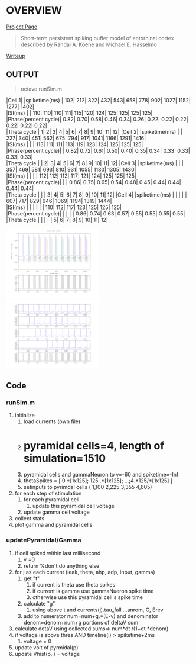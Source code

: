 # OVERVIEW

[Project Page](http://www.cs.cmu.edu/afs/cs/academic/class/15883-f11/handouts/modeling-project.html)

> Short-term persistent spiking buffer model of entorhinal cortex described by Randal A. Koene and Michael E. Hasselmo

[Writeup](https://github.com/WillForan/15833/raw/master/writeups/writeup.pdf)
## OUTPUT 

> octave runSim.m

|Cell	1|
|spiketime(ms)       |		102|	212|	322|	432|	543|	658|	778|	902|	1027|	1152|	1277|	1402|	
|ISI(ms)             |		|	110|	110|	110|	111|	115|	120|	124|	125|	125|	125|	125|	
|Phase(percent cycle)|		0.82|	0.70|	0.58|	0.46|	0.34|	0.26|	0.22|	0.22|	0.22|	0.22|	0.22|	0.22|	
|Theta cycle         |		1|	2|	3|	4|	5|	6|	7|	8|	9|	10|	11|	12|	
|Cell	2|
|spiketime(ms)       |		|	227|	340|	451|	562|	675|	794|	917|	1041|	1166|	1291|	1416|	
|ISI(ms)             |		|	|	113|	111|	111|	113|	119|	123|	124|	125|	125|	125|	
|Phase(percent cycle)|		|	0.82|	0.72|	0.61|	0.50|	0.40|	0.35|	0.34|	0.33|	0.33|	0.33|	0.33|	
|Theta cycle         |		|	2|	3|	4|	5|	6|	7|	8|	9|	10|	11|	12|	
|Cell	3|
|spiketime(ms)       |		|	|	357|	469|	581|	693|	810|	931|	1055|	1180|	1305|	1430|	
|ISI(ms)             |		|	|	|	112|	112|	112|	117|	121|	124|	125|	125|	125|	
|Phase(percent cycle)|		|	|	0.86|	0.75|	0.65|	0.54|	0.48|	0.45|	0.44|	0.44|	0.44|	0.44|	
|Theta cycle         |		|	|	3|	4|	5|	6|	7|	8|	9|	10|	11|	12|	
|Cell	4|
|spiketime(ms)       |		|	|	|	|	607|	717|	829|	946|	1069|	1194|	1319|	1444|	
|ISI(ms)             |		|	|	|	|	|	110|	112|	117|	123|	125|	125|	125|	
|Phase(percent cycle)|		|	|	|	|	0.86|	0.74|	0.63|	0.57|	0.55|	0.55|	0.55|	0.55|	
|Theta cycle         |		|	|	|	|	5|	6|	7|	8|	9|	10|	11|	12|


<a href="https://github.com/WillForan/15833/raw/master/writeups/img/5.png"><img src="https://github.com/WillForan/15833/raw/master/writeups/img/5.png" width="50%" height="50%"></a>
<a href="https://github.com/WillForan/15833/raw/master/writeups/img/5-subplots.png"><img src="https://github.com/WillForan/15833/raw/master/writeups/img/5-subplots.png" width="50%" height="50%"></a>

## Code

### runSim.m

1. initialize
    1. load currents (own file)
    1. # pyramidal cells=4, length of simulation=1510
    1. pyramidal cells and gammaNeuron to v=-60 and spiketime=-Inf
    1. thetaSpikes =  [ 0.\*[1x125]; 125 .\*[1x125]; ...;4.\*125/\*[1x125] ]
    1. setinputs to pyrimdal cells ( 1,100 2,225  3,355 4,605)
1. for each step of stimulation
    1. for each pyramidal cell
        1. update this pyramidal cell voltage 
    1. update gamma cell voltage
1. collect stats
1. plot gamma and pyramidal cells

### updatePyramidal/Gamma

1. if cell spiked within last millisecond
    1. v =0
    1. return %don't do anything else
1. for j as each current (leak, theta, ahp, adp, input, gamma)
    1. get "t" 
        1. if current is theta use theta spikes
        1. if current is gamma use gammaNueron spike time
        1. otherwise use this pyramidal cell's spike time
    1. calculate "g"
        1. using above t and currents(j).tau\_fall ...anrom, G, Erev 
    1.  add to numerator num=num+g.\*(E-v) and denominator denom=denom+num+g portions of deltaV sum 
1. calculate detaV using collected sums=> num*dt /(1+dt *denom)
1. if voltage is above thres AND timeline(i) > spiketime+2ms
    1. voltage = 0
1. update volt of pyrmidal(p)
1. update Vhist(p,i) = voltage 


